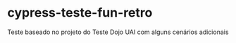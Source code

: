 # cypress-teste-fun-retro

Teste baseado no projeto do Teste Dojo UAI com alguns cenários adicionais
